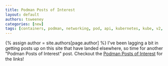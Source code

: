 ```yaml
---
title: Podman Posts of Interest 
layout: default
authors: tsweeney
categories: [new]
tags: [containers, podman, networking, pod, api, kubernetes, kube, v2, hpc, windows, mac]
---
```

{% assign author = site.authors[page.author] %}
I've been lagging a bit in getting posts up on this site that have landed elsewhere, so time for
another "Podman Posts of Interest" post.
Checkout the [Podman Posts of Interest](https://podman.io/blogs/2021/09/03/podman-posts-of-interests.html) for the links! 

